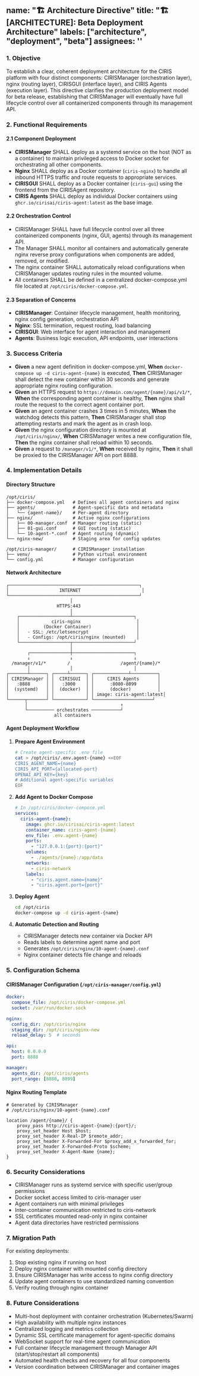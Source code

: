 ## **name: "🏗️ Architecture Directive" title: "🏗️ [ARCHITECTURE]: Beta Deployment Architecture" labels: ["architecture", "deployment", "beta"] assignees: ''**

### **1. Objective**

To establish a clear, coherent deployment architecture for the CIRIS platform with four distinct components: CIRISManager (orchestration layer), nginx (routing layer), CIRISGUI (interface layer), and CIRIS Agents (execution layer). This directive clarifies the production deployment model for beta release, establishing that CIRISManager will eventually have full lifecycle control over all containerized components through its management API.

### **2. Functional Requirements**

#### **2.1 Component Deployment**

* **CIRISManager** SHALL deploy as a systemd service on the host (NOT as a container) to maintain privileged access to Docker socket for orchestrating all other components.
* **Nginx** SHALL deploy as a Docker container (`ciris-nginx`) to handle all inbound HTTPS traffic and route requests to appropriate services.
* **CIRISGUI** SHALL deploy as a Docker container (`ciris-gui`) using the frontend from the CIRISAgent repository.
* **CIRIS Agents** SHALL deploy as individual Docker containers using `ghcr.io/cirisai/ciris-agent:latest` as the base image.

#### **2.2 Orchestration Control**

* CIRISManager SHALL have full lifecycle control over all three containerized components (nginx, GUI, agents) through its management API.
* The Manager SHALL monitor all containers and automatically generate nginx reverse proxy configurations when components are added, removed, or modified.
* The nginx container SHALL automatically reload configurations when CIRISManager updates routing rules in the mounted volume.
* All containers SHALL be defined in a centralized docker-compose.yml file located at `/opt/ciris/docker-compose.yml`.

#### **2.3 Separation of Concerns**

* **CIRISManager**: Container lifecycle management, health monitoring, nginx config generation, orchestration API
* **Nginx**: SSL termination, request routing, load balancing
* **CIRISGUI**: Web interface for agent interaction and management
* **Agents**: Business logic execution, API endpoints, user interactions

### **3. Success Criteria**

* **Given** a new agent definition in docker-compose.yml, **When** `docker-compose up -d ciris-agent-{name}` is executed, **Then** CIRISManager shall detect the new container within 30 seconds and generate appropriate nginx routing configuration.
* **Given** an HTTPS request to `https://domain.com/agent/{name}/api/v1/*`, **When** the corresponding agent container is healthy, **Then** nginx shall route the request to the correct agent container port.
* **Given** an agent container crashes 3 times in 5 minutes, **When** the watchdog detects this pattern, **Then** CIRISManager shall stop attempting restarts and mark the agent as in crash loop.
* **Given** the nginx configuration directory is mounted at `/opt/ciris/nginx/`, **When** CIRISManager writes a new configuration file, **Then** the nginx container shall reload within 10 seconds.
* **Given** a request to `/manager/v1/*`, **When** received by nginx, **Then** it shall be proxied to the CIRISManager API on port 8888.

### **4. Implementation Details**

#### Directory Structure
```
/opt/ciris/
├── docker-compose.yml   # Defines all agent containers and nginx
├── agents/              # Agent-specific data and metadata
│   └── {agent-name}/    # Per-agent directory
├── nginx/               # Active nginx configurations
│   ├── 00-manager.conf  # Manager routing (static)
│   ├── 01-gui.conf      # GUI routing (static)
│   └── 10-agent-*.conf  # Agent routing (dynamic)
└── nginx-new/           # Staging area for config updates

/opt/ciris-manager/      # CIRISManager installation
├── venv/                # Python virtual environment
└── config.yml           # Manager configuration
```

#### Network Architecture
```
┌─────────────────────────────────────────────────┐
│                   INTERNET                       │
└─────────────────────────────────────────────────┘
                        │
                   HTTPS:443
                        │
    ┌───────────────────┴───────────────────────┐
    │            ciris-nginx                     │
    │         (Docker Container)                 │
    │   - SSL: /etc/letsencrypt                  │
    │   - Configs: /opt/ciris/nginx (mounted)    │
    └───────────────────┬───────────────────────┘
                        │
        ┌───────────────┼───────────────────────┐
        ↓               ↓                       ↓
  /manager/v1/*        /                   /agent/{name}/*
        │               │                       │
┌───────┴──────┐ ┌─────┴──────┐ ┌─────────────┴──────────┐
│ CIRISManager │ │  CIRISGUI  │ │     CIRIS Agents       │
│   :8888      │ │   :3000    │ │      :8080-8099        │
│  (systemd)   │ │  (docker)  │ │      (docker)          │
│              │ │            │ │ image: ciris-agent:latest│
└──────┬───────┘ └────────────┘ └──────────────────────┘
       │                                   ↑
       └────────── orchestrates ───────────┘
                  all containers
```

#### Agent Deployment Workflow

1. **Prepare Agent Environment**
   ```bash
   # Create agent-specific .env file
   cat > /opt/ciris/.env.agent-{name} <<EOF
   CIRIS_AGENT_NAME={name}
   CIRIS_API_PORT={allocated-port}
   OPENAI_API_KEY={key}
   # Additional agent-specific variables
   EOF
   ```

2. **Add Agent to Docker Compose**
   ```yaml
   # In /opt/ciris/docker-compose.yml
   services:
     ciris-agent-{name}:
       image: ghcr.io/cirisai/ciris-agent:latest
       container_name: ciris-agent-{name}
       env_file: .env.agent-{name}
       ports:
         - "127.0.0.1:{port}:{port}"
       volumes:
         - ./agents/{name}:/app/data
       networks:
         - ciris-network
       labels:
         - "ciris.agent.name={name}"
         - "ciris.agent.port={port}"
   ```

3. **Deploy Agent**
   ```bash
   cd /opt/ciris
   docker-compose up -d ciris-agent-{name}
   ```

4. **Automatic Detection and Routing**
   * CIRISManager detects new container via Docker API
   * Reads labels to determine agent name and port
   * Generates `/opt/ciris/nginx/10-agent-{name}.conf`
   * Nginx container detects file change and reloads

### **5. Configuration Schema**

#### CIRISManager Configuration (`/opt/ciris-manager/config.yml`)
```yaml
docker:
  compose_file: /opt/ciris/docker-compose.yml
  socket: /var/run/docker.sock

nginx:
  config_dir: /opt/ciris/nginx
  staging_dir: /opt/ciris/nginx-new
  reload_delay: 5  # seconds

api:
  host: 0.0.0.0
  port: 8888

manager:
  agents_dir: /opt/ciris/agents
  port_range: [8080, 8099]
```

#### Nginx Routing Template
```nginx
# Generated by CIRISManager
# /opt/ciris/nginx/10-agent-{name}.conf

location /agent/{name}/ {
    proxy_pass http://ciris-agent-{name}:{port}/;
    proxy_set_header Host $host;
    proxy_set_header X-Real-IP $remote_addr;
    proxy_set_header X-Forwarded-For $proxy_add_x_forwarded_for;
    proxy_set_header X-Forwarded-Proto $scheme;
    proxy_set_header X-Agent-Name {name};
}
```

### **6. Security Considerations**

* CIRISManager runs as systemd service with specific user/group permissions
* Docker socket access limited to ciris-manager user
* Agent containers run with minimal privileges
* Inter-container communication restricted to ciris-network
* SSL certificates mounted read-only in nginx container
* Agent data directories have restricted permissions

### **7. Migration Path**

For existing deployments:
1. Stop existing nginx if running on host
2. Deploy nginx container with mounted config directory
3. Ensure CIRISManager has write access to nginx config directory
4. Update agent containers to use standardized naming convention
5. Verify routing through nginx container

### **8. Future Considerations**

* Multi-host deployment with container orchestration (Kubernetes/Swarm)
* High availability with multiple nginx instances
* Centralized logging and metrics collection
* Dynamic SSL certificate management for agent-specific domains
* WebSocket support for real-time agent communication
* Full container lifecycle management through Manager API (start/stop/restart all components)
* Automated health checks and recovery for all four components
* Version coordination between CIRISManager and container images

